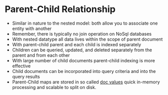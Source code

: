 # Parent-Child Relationship #

* Similar in nature to the nested model: both allow you to associate one entity with another
* Remember, there is typically no join operation on NoSql databases
* With nested datatype all data lives within the scope of parent document
* With parent-child parent and each child is indexed separately
* Children can be queried, updated, and deleted separately from the parent and from each other
* With large number of child documents parent-child indexing is more effective
* Child documents can be incorporated into query criteria and into the query results
* Parent-Child maps are stored in so called <a href="https://www.elastic.co/guide/en/elasticsearch/guide/2.x/docvalues.html" target="_blank">doc values</a> quick in-memory processing and scalable to split on disk.